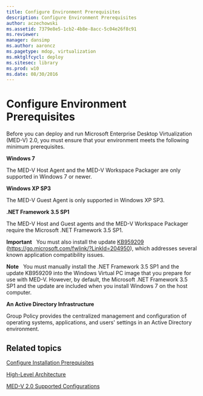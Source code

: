 ```yaml
---
title: Configure Environment Prerequisites
description: Configure Environment Prerequisites
author: aczechowski
ms.assetid: 7379e8e5-1cb2-4b8e-8acc-5c04e26f8c91
ms.reviewer: 
manager: dansimp
ms.author: aaroncz
ms.pagetype: mdop, virtualization
ms.mktglfcycl: deploy
ms.sitesec: library
ms.prod: w10
ms.date: 08/30/2016
---
```



# Configure Environment Prerequisites


Before you can deploy and run Microsoft Enterprise Desktop Virtualization (MED-V) 2.0, you must ensure that your environment meets the following minimum prerequisites.

**Windows 7**

The MED-V Host Agent and the MED-V Workspace Packager are only supported in Windows 7 or newer.

**Windows XP SP3**

The MED-V Guest Agent is only supported in Windows XP SP3.

**.NET Framework 3.5 SP1**

The MED-V Host and Guest agents and the MED-V Workspace Packager require the Microsoft .NET Framework 3.5 SP1.

**Important**  
You must also install the update [KB959209](https://go.microsoft.com/fwlink/?LinkId=204950) (https://go.microsoft.com/fwlink/?LinkId=204950), which addresses several known application compatibility issues.

 

**Note**  
You must manually install the .NET Framework 3.5 SP1 and the update KB959209 into the Windows Virtual PC image that you prepare for use with MED-V. However, by default, the Microsoft .NET Framework 3.5 SP1 and the update are included when you install Windows 7 on the host computer.

 

**An Active Directory Infrastructure**

Group Policy provides the centralized management and configuration of operating systems, applications, and users' settings in an Active Directory environment.

## Related topics


[Configure Installation Prerequisites](configure-installation-prerequisites.md)

[High-Level Architecture](high-level-architecturemedv2.md)

[MED-V 2.0 Supported Configurations](med-v-20-supported-configurations.md)

 

 





